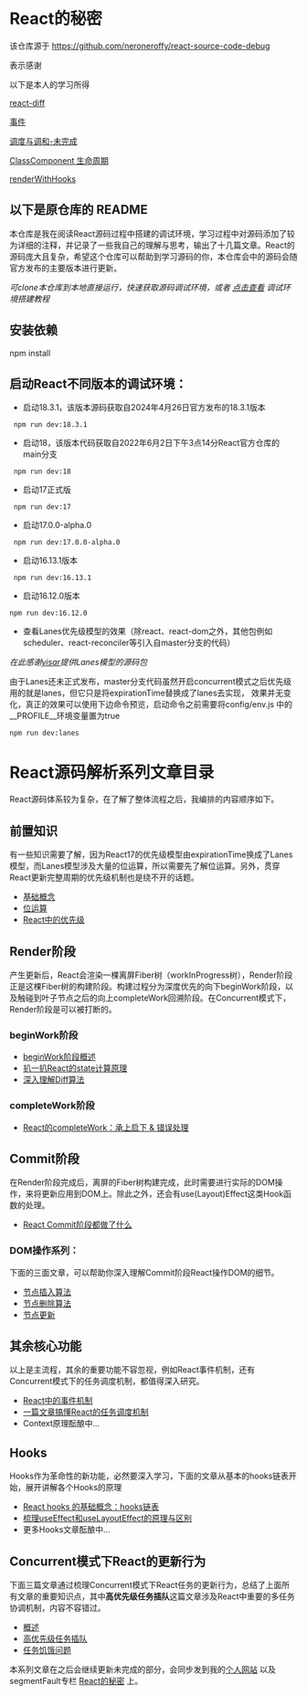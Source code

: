 # React的秘密

该仓库源于 https://github.com/neroneroffy/react-source-code-debug

表示感谢

以下是本人的学习所得

[react-diff](docs/zhangchuachua/react-diff.md)

[事件](docs/zhangchuachua/事件/事件.md)

[调度与调和-未完成](docs/zhangchuachua/调度/调度与调和.md)

[ClassComponent 生命周期](docs/zhangchuachua/beginWork/ClassComponent%20生命周期.md)

[renderWithHooks](docs/zhangchuachua/beginWork/renderWithHooks.md)

## 以下是原仓库的 README

本仓库是我在阅读React源码过程中搭建的调试环境，学习过程中对源码添加了较为详细的注释，并记录了一些我自己的理解与思考，输出了十几篇文章。React的源码庞大且复杂，希望这个仓库可以帮助到学习源码的你，本仓库会中的源码会随官方发布的主要版本进行更新。

*可clone本仓库到本地直接运行，快速获取源码调试环境，或者 [点击查看](https://github.com/neroneroffy/react-source-code-debug/tree/master/docs/setUpDebugEnv.md) 调试环境搭建教程*

## 安装依赖
npm install

## 启动React不同版本的调试环境：
* 启动18.3.1，该版本源码获取自2024年4月26日官方发布的18.3.1版本
```
 npm run dev:18.3.1
```
* 启动18，该版本代码获取自2022年6月2日下午3点14分React官方仓库的main分支
```
 npm run dev:18
```
* 启动17正式版
```
 npm run dev:17
```
* 启动17.0.0-alpha.0
```
 npm run dev:17.0.0-alpha.0
```
* 启动16.13.1版本
```
 npm run dev:16.13.1
```
* 启动16.12.0版本
```
npm run dev:16.12.0
```
* 查看Lanes优先级模型的效果（除react、react-dom之外，其他包例如 scheduler、react-reconciler等引入自master分支的代码）

*在此感谢[yisar](https://github.com/yisar)提供Lanes模型的源码包*

由于Lanes还未正式发布，master分支代码虽然开启concurrent模式之后优先级用的就是lanes，但它只是将expirationTime替换成了lanes去实现，
效果并无变化，真正的效果可以使用下边命令预览，启动命令之前需要将config/env.js 中的__PROFILE__环境变量置为true
```
npm run dev:lanes
```

# React源码解析系列文章目录
React源码体系较为复杂，在了解了整体流程之后，我编排的内容顺序如下。

## 前置知识
有一些知识需要了解，因为React17的优先级模型由expirationTime换成了Lanes模型，而Lanes模型涉及大量的位运算，所以需要先了解位运算。另外，贯穿React更新完整周期的优先级机制也是绕不开的话题。
* [基础概念](https://github.com/neroneroffy/react-source-code-debug/blob/master/docs/%E6%A6%82%E8%BF%B0.md)
* [位运算](https://github.com/neroneroffy/react-source-code-debug/blob/master/docs/%E5%89%8D%E7%BD%AE%E7%9F%A5%E8%AF%86/%E4%BD%8D%E8%BF%90%E7%AE%97.md)
* [React中的优先级](https://github.com/neroneroffy/react-source-code-debug/blob/master/docs/%E5%89%8D%E7%BD%AE%E7%9F%A5%E8%AF%86/React%E4%B8%AD%E7%9A%84%E4%BC%98%E5%85%88%E7%BA%A7.md)

## Render阶段
产生更新后，React会渲染一棵离屏Fiber树（workInProgress树），Render阶段正是这棵Fiber树的构建阶段。构建过程分为深度优先的向下beginWork阶段，以及触碰到叶子节点之后的向上completeWork回溯阶段。在Concurrent模式下，Render阶段是可以被打断的。
### beginWork阶段
  * [beginWork阶段概述](https://github.com/neroneroffy/react-source-code-debug/blob/master/docs/render%E9%98%B6%E6%AE%B5/beginWork%E9%98%B6%E6%AE%B5/beginWork.md)
  * [扒一扒React的state计算原理](https://github.com/neroneroffy/react-source-code-debug/blob/master/docs/render%E9%98%B6%E6%AE%B5/beginWork%E9%98%B6%E6%AE%B5/%E5%A4%84%E7%90%86%E6%9B%B4%E6%96%B0.md)
  * [深入理解Diff算法](https://github.com/neroneroffy/react-source-code-debug/blob/master/docs/render%E9%98%B6%E6%AE%B5/beginWork%E9%98%B6%E6%AE%B5/Diff%E7%AE%97%E6%B3%95.md)
### completeWork阶段
  * [React的completeWork：承上启下 & 错误处理](https://github.com/neroneroffy/react-source-code-debug/blob/master/docs/render%E9%98%B6%E6%AE%B5/completeWork/completeWork.md)

## Commit阶段
在Render阶段完成后，离屏的Fiber树构建完成，此时需要进行实际的DOM操作，来将更新应用到DOM上。除此之外，还会有use(Layout)Effect这类Hook函数的处理。
* [React Commit阶段都做了什么](https://github.com/neroneroffy/react-source-code-debug/blob/master/docs/commit%E9%98%B6%E6%AE%B5/%E6%A6%82%E8%A7%88.md)
### DOM操作系列：
下面的三面文章，可以帮助你深入理解Commit阶段React操作DOM的细节。
* [节点插入算法](https://github.com/neroneroffy/react-source-code-debug/blob/master/docs/commit%E9%98%B6%E6%AE%B5/mutation/%E8%8A%82%E7%82%B9%E6%8F%92%E5%85%A5.md)
* [节点删除算法](https://github.com/neroneroffy/react-source-code-debug/blob/master/docs/commit%E9%98%B6%E6%AE%B5/mutation/%E8%8A%82%E7%82%B9%E5%88%A0%E9%99%A4.md)
* [节点更新](https://github.com/neroneroffy/react-source-code-debug/blob/master/docs/commit%E9%98%B6%E6%AE%B5/mutation/%E8%8A%82%E7%82%B9%E6%9B%B4%E6%96%B0.md)

## 其余核心功能
以上是主流程，其余的重要功能不容忽视，例如React事件机制，还有Concurrent模式下的任务调度机制，都值得深入研究。
* [React中的事件机制](https://github.com/neroneroffy/react-source-code-debug/blob/master/docs/%E4%BA%8B%E4%BB%B6%E7%B3%BB%E7%BB%9F/%E6%A6%82%E8%A7%88.md)
* [一篇文章搞懂React的任务调度机制](https://github.com/neroneroffy/react-source-code-debug/blob/master/docs/%E8%B0%83%E5%BA%A6%E6%9C%BA%E5%88%B6/Scheduler.md)
* Context原理酝酿中...

## Hooks
Hooks作为革命性的新功能，必然要深入学习，下面的文章从基本的hooks链表开始，展开讲解各个Hooks的原理
* [React hooks 的基础概念：hooks链表](https://github.com/neroneroffy/react-source-code-debug/blob/master/docs/Hooks/%E6%A6%82%E8%BF%B0.md)
* [梳理useEffect和useLayoutEffect的原理与区别](https://github.com/neroneroffy/react-source-code-debug/blob/master/docs/Hooks/UseEffectUseLayoutEffect.md)
* 更多Hooks文章酝酿中...

## Concurrent模式下React的更新行为
下面三篇文章通过梳理Concurrent模式下React任务的更新行为，总结了上面所有文章的重要知识点，其中**高优先级任务插队**这篇文章涉及React中重要的多任务协调机制，内容不容错过。
* [概述](https://github.com/neroneroffy/react-source-code-debug/blob/master/docs/Concurrent%E6%A8%A1%E5%BC%8F%E4%B8%8BReact%E7%9A%84%E6%9B%B4%E6%96%B0%E8%A1%8C%E4%B8%BA/%E6%A6%82%E8%BF%B0.md)
* [高优先级任务插队](https://github.com/neroneroffy/react-source-code-debug/blob/master/docs/Concurrent%E6%A8%A1%E5%BC%8F%E4%B8%8BReact%E7%9A%84%E6%9B%B4%E6%96%B0%E8%A1%8C%E4%B8%BA/%E9%AB%98%E4%BC%98%E5%85%88%E7%BA%A7%E4%BB%BB%E5%8A%A1%E6%8F%92%E9%98%9F.md)
* [任务饥饿问题](https://github.com/neroneroffy/react-source-code-debug/blob/master/docs/Concurrent%E6%A8%A1%E5%BC%8F%E4%B8%8BReact%E7%9A%84%E6%9B%B4%E6%96%B0%E8%A1%8C%E4%B8%BA/%E9%A5%A5%E9%A5%BF%E9%97%AE%E9%A2%98.md)


本系列文章在之后会继续更新未完成的部分，会同步发到我的[个人网站](https://www.neroht.com/) 以及segmentFault专栏 [React的秘密](https://segmentfault.com/blog/react-secret?_ea=101930838) 上。

